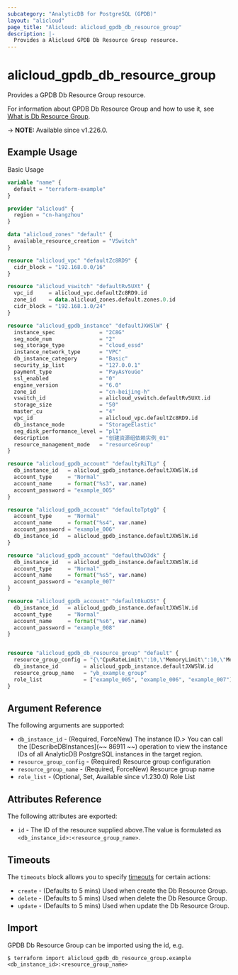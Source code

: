 ```yaml
---
subcategory: "AnalyticDB for PostgreSQL (GPDB)"
layout: "alicloud"
page_title: "Alicloud: alicloud_gpdb_db_resource_group"
description: |-
  Provides a Alicloud GPDB Db Resource Group resource.
---
```


# alicloud_gpdb_db_resource_group

Provides a GPDB Db Resource Group resource.



For information about GPDB Db Resource Group and how to use it, see [What is Db Resource Group](https://www.alibabacloud.com/help/en/).

-> **NOTE:** Available since v1.226.0.

## Example Usage

Basic Usage

```terraform
variable "name" {
  default = "terraform-example"
}

provider "alicloud" {
  region = "cn-hangzhou"
}

data "alicloud_zones" "default" {
  available_resource_creation = "VSwitch"
}

resource "alicloud_vpc" "defaultZc8RD9" {
  cidr_block = "192.168.0.0/16"
}

resource "alicloud_vswitch" "defaultRv5UXt" {
  vpc_id     = alicloud_vpc.defaultZc8RD9.id
  zone_id    = data.alicloud_zones.default.zones.0.id
  cidr_block = "192.168.1.0/24"
}

resource "alicloud_gpdb_instance" "defaultJXWSlW" {
  instance_spec              = "2C8G"
  seg_node_num               = "2"
  seg_storage_type           = "cloud_essd"
  instance_network_type      = "VPC"
  db_instance_category       = "Basic"
  security_ip_list           = "127.0.0.1"
  payment_type               = "PayAsYouGo"
  ssl_enabled                = "0"
  engine_version             = "6.0"
  zone_id                    = "cn-beijing-h"
  vswitch_id                 = alicloud_vswitch.defaultRv5UXt.id
  storage_size               = "50"
  master_cu                  = "4"
  vpc_id                     = alicloud_vpc.defaultZc8RD9.id
  db_instance_mode           = "StorageElastic"
  seg_disk_performance_level = "pl1"
  description                = "创建资源组依赖实例_01"
  resource_management_mode   = "resourceGroup"
}

resource "alicloud_gpdb_account" "defaultyRiTLp" {
  db_instance_id   = alicloud_gpdb_instance.defaultJXWSlW.id
  account_type     = "Normal"
  account_name     = format("%s3", var.name)
  account_password = "example_005"
}

resource "alicloud_gpdb_account" "defaultoTptgQ" {
  account_type     = "Normal"
  account_name     = format("%s4", var.name)
  account_password = "example_006"
  db_instance_id   = alicloud_gpdb_instance.defaultJXWSlW.id
}

resource "alicloud_gpdb_account" "defaulthwD3dk" {
  db_instance_id   = alicloud_gpdb_instance.defaultJXWSlW.id
  account_type     = "Normal"
  account_name     = format("%s5", var.name)
  account_password = "example_007"
}

resource "alicloud_gpdb_account" "default0kuOSt" {
  db_instance_id   = alicloud_gpdb_instance.defaultJXWSlW.id
  account_type     = "Normal"
  account_name     = format("%s6", var.name)
  account_password = "example_008"
}


resource "alicloud_gpdb_db_resource_group" "default" {
  resource_group_config = "{\"CpuRateLimit\":10,\"MemoryLimit\":10,\"MemorySharedQuota\":80,\"MemorySpillRatio\":0,\"Concurrency\":10}"
  db_instance_id        = alicloud_gpdb_instance.defaultJXWSlW.id
  resource_group_name   = "yb_example_group"
  role_list             = ["example_005", "example_006", "example_007"]
}
```

## Argument Reference

The following arguments are supported:
* `db_instance_id` - (Required, ForceNew) The instance ID.> You can call the [DescribeDBInstances](~~ 86911 ~~) operation to view the instance IDs of all AnalyticDB PostgreSQL instances in the target region.
* `resource_group_config` - (Required) Resource group configuration
* `resource_group_name` - (Required, ForceNew) Resource group name
* `role_list` - (Optional, Set, Available since v1.230.0) Role List

## Attributes Reference

The following attributes are exported:
* `id` - The ID of the resource supplied above.The value is formulated as `<db_instance_id>:<resource_group_name>`.

## Timeouts

The `timeouts` block allows you to specify [timeouts](https://www.terraform.io/docs/configuration-0-11/resources.html#timeouts) for certain actions:
* `create` - (Defaults to 5 mins) Used when create the Db Resource Group.
* `delete` - (Defaults to 5 mins) Used when delete the Db Resource Group.
* `update` - (Defaults to 5 mins) Used when update the Db Resource Group.

## Import

GPDB Db Resource Group can be imported using the id, e.g.

```shell
$ terraform import alicloud_gpdb_db_resource_group.example <db_instance_id>:<resource_group_name>
```